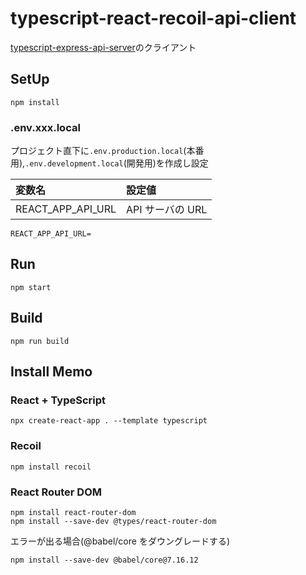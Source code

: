 # typescript-react-recoil-api-client

[typescript-express-api-server](https://github.com/hironomiu/typescript-express-api-server)のクライアント

## SetUp

```
npm install
```

### .env.xxx.local

プロジェクト直下に`.env.production.local`(本番用),`.env.development.local`(開発用)を作成し設定

| 変数名            | 設定値           |
| :---------------- | :--------------- |
| REACT_APP_API_URL | API サーバの URL |

```
REACT_APP_API_URL=
```

## Run

```
npm start
```

## Build

```
npm run build
```

## Install Memo

### React + TypeScript

```
npx create-react-app . --template typescript
```

### Recoil

```
npm install recoil
```

### React Router DOM

```
npm install react-router-dom
npm install --save-dev @types/react-router-dom
```

エラーが出る場合(@babel/core をダウングレードする)

```
npm install --save-dev @babel/core@7.16.12
```

